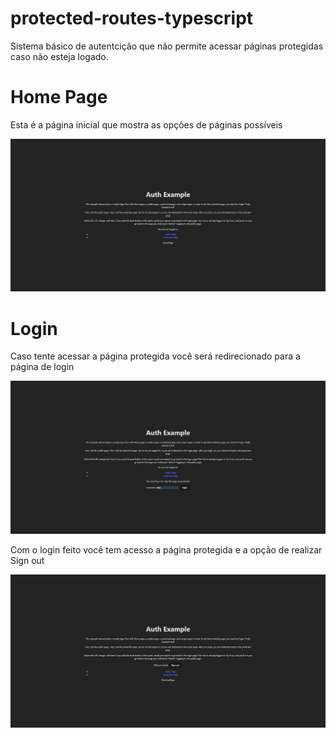 # protected-routes-typescript
<p>Sistema básico de autentcição que não permite acessar páginas protegidas caso não esteja logado.</p>

<h1>Home Page</h1>
<p>Esta é a página inicial que mostra as opções de páginas possíveis</p>
<img src='public/home.png'>

<h1>Login</h1>
<p>Caso tente acessar a página protegida você será redirecionado para a página de login</p>
<img src='public/login (2).png'>

<p>Com o login feito você tem acesso a página protegida e a opção de realizar Sign out</p>
<img src='public/protected.png'>
